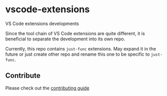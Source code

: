 # vscode-extensions

VS Code extensions developments

Since the tool chain of VS Code extensions are quite different,
it is beneficial to separate the development into its own repo.

Currently, this repo contains `just-func` extensions.
May expand it in the future or just create other repo and rename this one to be specific to `just-func`.

## Contribute

Please check out the [contributing guide](./CONTRIBUTING.md)
